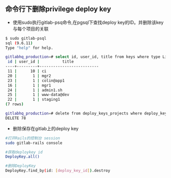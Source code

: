 ## 命令行下删除privilege deploy key
- 使用sudo执行gitlab-psq命令,在pgsql下查找deploy key的ID。并删除该key与每个项目的关联
```bash
$ sudo gitlab-psql
sql (9.6.11)
Type "help" for help.

gitlabhq_production=# select id, user_id, title from keys where type LiKE 'DeployKey';
 id | user_id |          title
----+---------+--------------------------
 11 |      10 | ci
 20 |       1 | mgr2
 23 |       1 | colin@app1
 16 |       1 | mgr1
 24 |       1 | admin1.sh
 25 |       1 | www-data@dev
 22 |       1 | staging1
(7 rows)

gitlabhq_production=# delete from deploy_keys_projects where deploy_key_id IN(17,19,21);
DELETE 78
```
- 删除保存在gitlab上的deploy key
```bash
#打开Rails的控制台 session
sudo gitlab-rails console

#获取deploykey id
DeployKey.all()

#删除DeployKey
DeployKey.find_by(id: [deploy_key_id]).destroy
```
